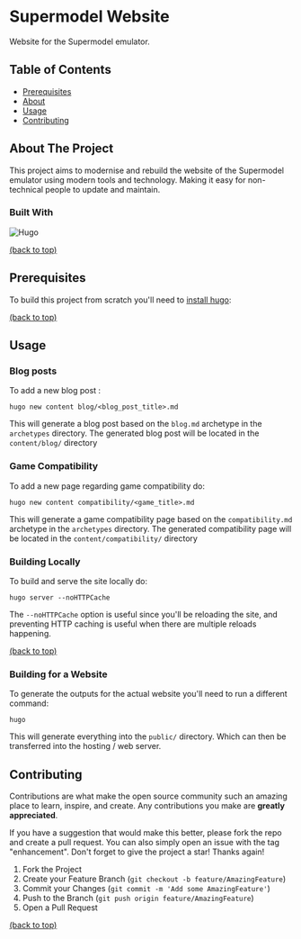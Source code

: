 # Supermodel Website

Website for the Supermodel emulator.

## Table of Contents

- [Prerequisites](#prerequisites)
- [About](#about_the_project)
- [Usage](#usage)
- [Contributing](#contributing)

## About The Project

This project aims to modernise and rebuild the website of the Supermodel emulator using modern tools and technology. Making it easy for non-technical people to update and maintain.

### Built With

![Hugo](https://img.shields.io/badge/Hugo-black.svg?style=for-the-badge&logo=Hugo)

[(back to top)](#table-of-contents)

## Prerequisites

To build this project from scratch you'll need to [install hugo](https://gohugo.io/installation/):

[(back to top)](#table-of-contents)

## Usage

### Blog posts

To add a new blog post :

```shell
hugo new content blog/<blog_post_title>.md
```

This will generate a blog post based on the `blog.md` archetype in the `archetypes` directory.
The generated blog post will be located in the `content/blog/` directory

### Game Compatibility

To add a new page regarding game compatibility do:

```shell
hugo new content compatibility/<game_title>.md
```

This will generate a game compatibility page based on the `compatibility.md` archetype in the `archetypes` directory.
The generated compatibility page will be located in the `content/compatibility/` directory

### Building Locally

To build and serve the site locally do:

```shell
hugo server --noHTTPCache
```

The `--noHTTPCache` option is useful since you'll be reloading the site, and preventing HTTP caching is useful when there are multiple reloads happening.

[(back to top)](#table-of-contents)

### Building for a Website

To generate the outputs for the actual website you'll need to run a different command:

```shell
hugo
```

This will generate everything into the `public/` directory. Which can then be transferred into the hosting / web server.

## Contributing

Contributions are what make the open source community such an amazing place to learn, inspire, and create. Any contributions you make are **greatly appreciated**.

If you have a suggestion that would make this better, please fork the repo and create a pull request. You can also simply open an issue with the tag "enhancement".
Don't forget to give the project a star! Thanks again!

1. Fork the Project
2. Create your Feature Branch (`git checkout -b feature/AmazingFeature`)
3. Commit your Changes (`git commit -m 'Add some AmazingFeature'`)
4. Push to the Branch (`git push origin feature/AmazingFeature`)
5. Open a Pull Request

[(back to top)](#table-of-contents)
